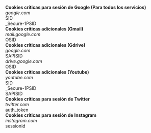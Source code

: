 **Cookies críticas para sesión de Google (Para todos los servicios)**  
      *google.com*  
  SID  
  _Secure-1PSID  
      **Cookies críticas adicionales (Gmail)**  
      *mail.google.com*  
        OSID  
      **Cookies críticas adicionales (Gdrive)**  
      *google.com*   
        SAPISID  
      *drive.google.com*  
        OSID  
      **Cookies críticas adicionales (Youtube)**  
      *youtube.com*  
        SID  
        _Secure-1PSID  
        SAPISID  
 **Cookies críticas para sesión de Twitter**  
    *twitter.com*  
      auth_token  
  **Cookies críticas para sesión de Instagram**  
    *instagram.com*  
      sessionid  
